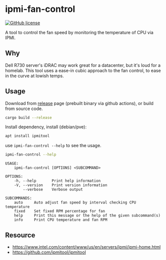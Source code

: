 # ipmi-fan-control

[![GitHub license](https://img.shields.io/github/license/yinheli/ipmi-fan-control)](https://github.com/yinheli/ipmi-fan-control/blob/master/LICENSE)

A tool to control the fan speed by monitoring the temperature of CPU via IPMI.

## Why

Dell R730 server's iDRAC may work great for a datacenter, but it's loud for a homelab. This tool uses a ease-in cubic approach to the fan control, to ease in the curve at lowish temps.

## Usage

Download from [release](https://github.com/ssaavedra/ipmi-fan-control/releases) page (prebuilt binary via github actions), or build from source code.

```bash
cargo build --release
```

Install dependency, install (debian/pve):

```bash
apt install ipmitool
```

use `ipmi-fan-control --help` to see the usage.

```bash
ipmi-fan-control --help
```

```
USAGE:
    ipmi-fan-control [OPTIONS] <SUBCOMMAND>

OPTIONS:
    -h, --help       Print help information
    -V, --version    Print version information
        --verbose    Verbose output

SUBCOMMANDS:
    auto     Auto adjust fan speed by interval checking CPU temperature
    fixed    Set fixed RPM percentage for fan
    help     Print this message or the help of the given subcommand(s)
    info     Print CPU temperature and fan RPM
```

## Resource

- https://www.intel.com/content/www/us/en/servers/ipmi/ipmi-home.html
- https://github.com/ipmitool/ipmitool

